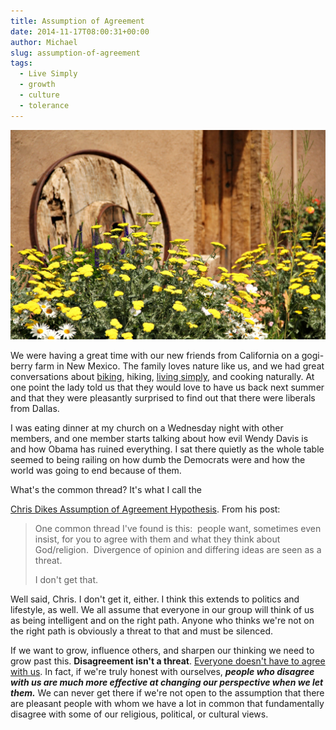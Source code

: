 ```yaml
---
title: Assumption of Agreement
date: 2014-11-17T08:00:31+00:00
author: Michael
slug: assumption-of-agreement
tags:
  - Live Simply
  - growth
  - culture
  - tolerance
---
```

<div class="full-width">
  <img src="/images/feature-assumption-of-agreement.jpg" alt="Assumption of Agreement" />
</div>

We were having a great time with our new friends from California on a gogi-berry farm in New Mexico. The family loves nature like us, and we had great conversations about [biking](/engineering-travel/), hiking, [living simply](/achievable-contentment/), and cooking naturally. At one point the lady told us that they would love to have us back next summer and that they were pleasantly surprised to find out that there were liberals from Dallas.

I was eating dinner at my church on a Wednesday night with other members, and one member starts talking about how evil Wendy Davis is and how Obama has ruined everything. I sat there quietly as the whole table seemed to being railing on how dumb the Democrats were and how the world was going to end because of them.

What's the common thread? It's what I call the 

[Chris Dikes Assumption of Agreement Hypothesis](http://www.chrisdikes.com/2013/05/30/the-ever-changing-idea-of-god/). From his post:

> One common thread I've found is this:  people want, sometimes even insist, for you to agree with them and what they think about God/religion.  Divergence of opinion and differing ideas are seen as a threat.
> 
> I don't get that.

Well said, Chris. I don't get it, either. I think this extends to politics and lifestyle, as well. We all assume that everyone in our group will think of us as being intelligent and on the right path. Anyone who thinks we're not on the right path is obviously a threat to that and must be silenced.

If we want to grow, influence others, and sharpen our thinking we need to grow past this. **Disagreement isn't a threat**. [Everyone doesn't have to agree with us](/life-is-art/). In fact, if we're truly honest with ourselves, **_people who disagree with us are much more effective at changing our perspective when we let them._** We can never get there if we're not open to the assumption that there are pleasant people with whom we have a lot in common that fundamentally disagree with some of our religious, political, or cultural views.